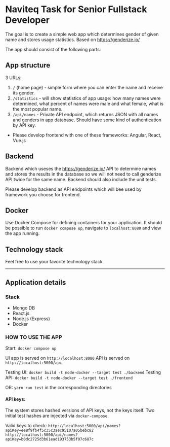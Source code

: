 # Naviteq Task for Senior Fullstack Developer

The goal is to create a simple web app which determines gender of given name and stores usage statistics. Based on https://genderize.io/

The app should consist of the following parts:

## App structure

3 URLs:

1. `/` (home page) - simple form where you can enter the name and receive its gender.
2. `/statistics` - will show statistics of app usage: how many names were determined, what percent of names were male and what female, what is the most popular name.
3. `/api/names` - Private API endpoint, which returns JSON with all names and genders in app database. Should have some kind of authentication by API key.

* Please develop frontend with one of these frameworks: Angular, React, Vue.js

## Backend

Backend which useses the https://genderize.io/ API to determine names and stores the results in the database so we will not need to call genderize API twice for the same name. Backend should also include the unit tests.

Please develop backend as API endpoints which will bee used by framework you choose for frontend.

## Docker

Use Docker Compose for defining containers for your application. It should be possible to run `docker compose up`, navigate to `localhost:8080` and view the app running.

## Technology stack

Feel free to use your favorite technology stack.

-----

## Application details

### Stack

* Mongo DB 
* React.js
* Node.js (Express)
* Docker

### HOW TO USE THE APP

Start: `docker compose up`

UI app is served on `http://localhost:8080`
API is served on `http://localhost:5000/api`

Testing UI: `docker build -t node-docker --target test ./backend` 
Testing API: `docker build -t node-docker --target test ./frontend`

OR: `yarn run test` in the corresponding directories

#### API keys:
The system stores hashed versions of API keys, not the keys itself.
Two initial test hashes are injected via `docker-compose`.

Valid keys to check:
`http://localhost:5000/api/names?apiKey=ee8f9fb4f5c35c3aec95107a05bebc82`
`http://localhost:5000/api/names?apiKey=b0dc2725d3b61ead193753b5f07c687c`
